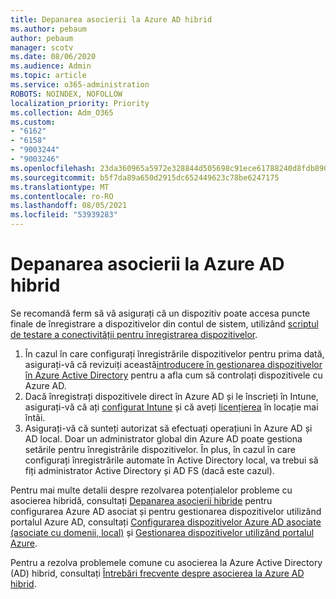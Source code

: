 ```yaml
---
title: Depanarea asocierii la Azure AD hibrid
ms.author: pebaum
author: pebaum
manager: scotv
ms.date: 08/06/2020
ms.audience: Admin
ms.topic: article
ms.service: o365-administration
ROBOTS: NOINDEX, NOFOLLOW
localization_priority: Priority
ms.collection: Adm_O365
ms.custom:
- "6162"
- "6158"
- "9003244"
- "9003246"
ms.openlocfilehash: 23da360965a5972e328844d505698c91ece61788240d8fdb8909fff3a7ef0d7f
ms.sourcegitcommit: b5f7da89a650d2915dc652449623c78be6247175
ms.translationtype: MT
ms.contentlocale: ro-RO
ms.lasthandoff: 08/05/2021
ms.locfileid: "53939283"
---
```

# <a name="troubleshoot-hybrid-azure-ad-join"></a>Depanarea asocierii la Azure AD hibrid

Se recomandă ferm să vă asigurați că un dispozitiv poate accesa puncte finale de înregistrare a dispozitivelor din contul de sistem, utilizând [scriptul de testare a conectivității pentru înregistrarea dispozitivelor](https://docs.microsoft.com/samples/azure-samples/testdeviceregconnectivity/testdeviceregconnectivity/).

1. În cazul în care configurați înregistrările dispozitivelor pentru prima dată, asigurați-vă că revizuiți această[introducere în gestionarea dispozitivelor în Azure Active Directory](https://docs.microsoft.com/samples/azure-samples/testdeviceregconnectivity/testdeviceregconnectivity/) pentru a afla cum să controlați dispozitivele cu Azure AD.
1. Dacă înregistrați dispozitivele direct în Azure AD și le înscrieți în Intune, asigurați-vă că ați [configurat Intune](https://docs.microsoft.com/mem/intune/enrollment/device-enrollment?WT.mc_id=Portal-Microsoft_Azure_Support) și că aveți [licențierea](https://docs.microsoft.com/mem/intune/fundamentals/licenses-assign?WT.mc_id=Portal-Microsoft_Azure_Support) în locație mai întâi.
1. Asigurați-vă că sunteți autorizat să efectuați operațiuni în Azure AD și AD local. Doar un administrator global din Azure AD poate gestiona setările pentru înregistrările dispozitivelor. În plus, în cazul în care configurați înregistrările automate în Active Directory local, va trebui să fiți administrator Active Directory și AD FS (dacă este cazul).

Pentru mai multe detalii despre rezolvarea potențialelor probleme cu asocierea hibridă, consultați [Depanarea asocierii hibride](https://docs.microsoft.com/azure/active-directory/devices/troubleshoot-hybrid-join-windows-current) pentru configurarea Azure AD asociat și pentru gestionarea dispozitivelor utilizând portalul Azure AD, consultați [Configurarea dispozitivelor Azure AD asociate (asociate cu domenii, local)](https://docs.microsoft.com/azure/active-directory/devices/hybrid-azuread-join-plan?WT.mc_id=Portal-Microsoft_Azure_Support) și [Gestionarea dispozitivelor utilizând portalul Azure](https://docs.microsoft.com/azure/active-directory/devices/device-management-azure-portal?WT.mc_id=Portal-Microsoft_Azure_Support).

Pentru a rezolva problemele comune cu asocierea la Azure Active Directory (AD) hibrid, consultați [Întrebări frecvente despre asocierea la Azure AD hibrid](https://docs.microsoft.com/azure/active-directory/devices/faq#hybrid-azure-ad-join-faq).
